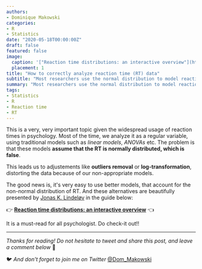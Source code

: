 ```yaml
---
authors:
- Dominique Makowski
categories:
- R
- Statistics
date: "2020-05-18T00:00:00Z"
draft: false
featured: false
image:
  caption: '["Reaction time distributions: an interactive overview"](https://lindeloev.github.io/shiny-rt/) by Jonas K. Lindeløv'
  placement: 1
title: "How to correctly analyze reaction time (RT) data"
subtitle: "Most researchers use the normal distribution to model reaction times, but it's wrong! Discover how to perform a good analysis of RT data."
summary: "Most researchers use the normal distribution to model reaction times, but it's wrong! Discover how to perform a good analysis of RT data."
tags:
- Statistics
- R
- Reaction time
- RT
---
```


This is a very, very important topic given the widespread usage of reaction times in psychology. Most of the time, we analyze it as a regular variable, using traditional models such as *linear models*, *ANOVAs* etc. The problem is that these models **assume that the RT is normally distributed, which is false**. 

This leads us to adjustements like **outliers removal** or **log-transformation**, distorting the data because of our non-appropriate models.


The good news is, it's very easy to use better models, that account for the non-normal distribution of RT. And these alternatives are beautifully presented by [Jonas K. Lindeløv](https://vbn.aau.dk/da/persons/117060) in the guide below:

👉 [**Reaction time distributions: an interactive overview**](https://lindeloev.github.io/shiny-rt/) 👈


It is a must-read for all psychologist. Do check-it out!!


---

*Thanks for reading! Do not hesitate to tweet and share this post, and leave a comment below* :hugs:

🐦 *And don't forget to join me on Twitter* [@Dom_Makowski](https://twitter.com/Dom_Makowski)
